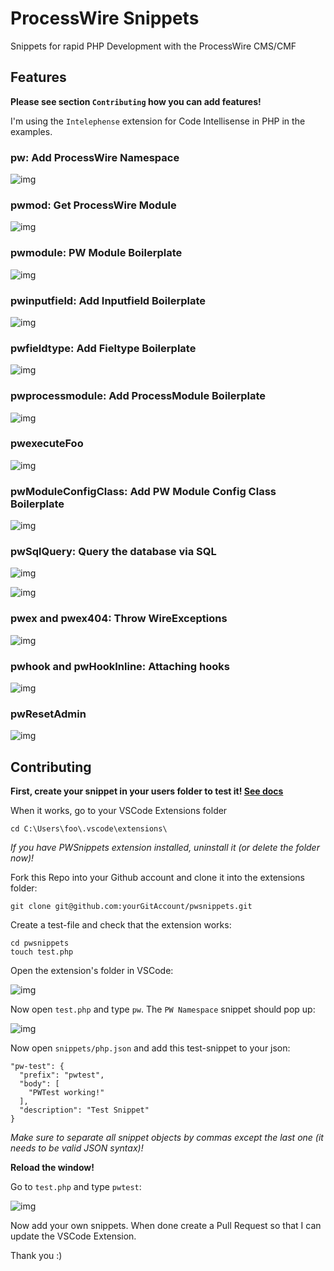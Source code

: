 # ProcessWire Snippets

Snippets for rapid PHP Development with the ProcessWire CMS/CMF

## Features

**Please see section `Contributing` how you can add features!**

I'm using the `Intelephense` extension for Code Intellisense in PHP in the examples.

### pw: Add ProcessWire Namespace

![img](https://i.imgur.com/SVQEyHP.gif)

### pwmod: Get ProcessWire Module

![img](https://i.imgur.com/oKSjntZ.gif)

### pwmodule: PW Module Boilerplate

![img](https://i.imgur.com/hQ9m9mQ.gif)

### pwinputfield: Add Inputfield Boilerplate

![img](https://i.imgur.com/vjpI48U.gif)

### pwfieldtype: Add Fieltype Boilerplate

![img](https://i.imgur.com/g1iMIbz.gif)

### pwprocessmodule: Add ProcessModule Boilerplate

![img](https://i.imgur.com/jPOccIx.gif)

### pwexecuteFoo

![img](https://i.imgur.com/hQ5rjUa.gif)

### pwModuleConfigClass: Add PW Module Config Class Boilerplate

![img](https://i.imgur.com/koIOKVZ.gif)

### pwSqlQuery: Query the database via SQL

![img](https://i.imgur.com/2E6NoZ6.gif)

![img](https://i.imgur.com/e0C0fdv.png)

### pwex and pwex404: Throw WireExceptions

![img](https://i.imgur.com/h81Noe3.gif)

### pwhook and pwHookInline: Attaching hooks

![img](https://i.imgur.com/JpjLTc7.gif)

### pwResetAdmin

![img](https://i.imgur.com/8BylgUT.gif)

## Contributing

**First, create your snippet in your users folder to test it! [See docs](https://code.visualstudio.com/docs/editor/userdefinedsnippets)**

When it works, go to your VSCode Extensions folder
```
cd C:\Users\foo\.vscode\extensions\
```

*If you have PWSnippets extension installed, uninstall it (or delete the folder now)!*

Fork this Repo into your Github account and clone it into the extensions folder:
```
git clone git@github.com:yourGitAccount/pwsnippets.git
```

Create a test-file and check that the extension works:

```
cd pwsnippets
touch test.php
```

Open the extension's folder in VSCode:

![img](https://i.imgur.com/5GIQQOY.png)

Now open `test.php` and type `pw`. The `PW Namespace` snippet should pop up:

![img](https://i.imgur.com/sHMrP9v.png)

Now open `snippets/php.json` and add this test-snippet to your json:

```
"pw-test": {
  "prefix": "pwtest",
  "body": [
    "PWTest working!"
  ],
  "description": "Test Snippet"
}
```

*Make sure to separate all snippet objects by commas except the last one (it needs to be valid JSON syntax)!*

**Reload the window!**

Go to `test.php` and type `pwtest`:

![img](https://i.imgur.com/HTwxSRs.png)

Now add your own snippets. When done create a Pull Request so that I can update the VSCode Extension.

Thank you :)
